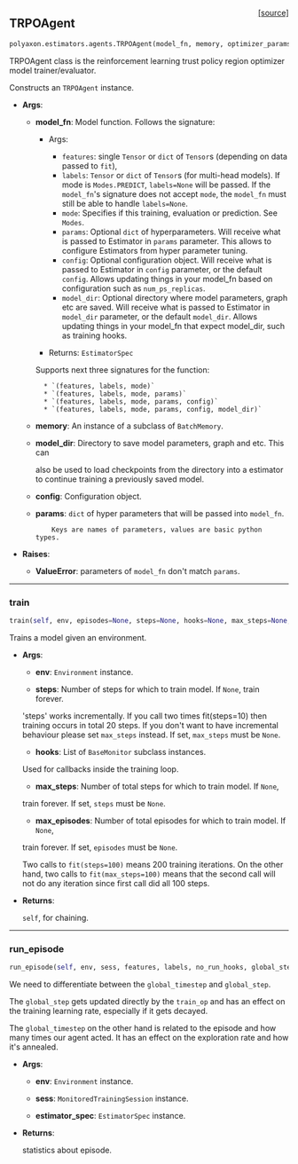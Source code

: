 <span style="float:right;">[[source]](https://github.com/polyaxon/polyaxon/blob/master/polyaxon/estimators/agents.py#L707)</span>
## TRPOAgent

```python
polyaxon.estimators.agents.TRPOAgent(model_fn, memory, optimizer_params=None, model_dir=None, config=None, params=None)
```

TRPOAgent class is the reinforcement learning trust policy region optimizer
 model trainer/evaluator.

Constructs an `TRPOAgent` instance.

- __Args__:

	- __model_fn__: Model function. Follows the signature:

		* Args:
			* `features`: single `Tensor` or `dict` of `Tensor`s
			 (depending on data passed to `fit`),
			* `labels`: `Tensor` or `dict` of `Tensor`s (for multi-head models).
			If mode is `Modes.PREDICT`, `labels=None` will be passed.
			If the `model_fn`'s signature does not accept `mode`,
			the `model_fn` must still be able to handle `labels=None`.
			* `mode`: Specifies if this training, evaluation or prediction. See `Modes`.
			* `params`: Optional `dict` of hyperparameters.  Will receive what
			is passed to Estimator in `params` parameter. This allows
			to configure Estimators from hyper parameter tuning.
			* `config`: Optional configuration object. Will receive what is passed
			to Estimator in `config` parameter, or the default `config`.
			Allows updating things in your model_fn based on configuration
			such as `num_ps_replicas`.
			* `model_dir`: Optional directory where model parameters, graph etc
			are saved. Will receive what is passed to Estimator in
			`model_dir` parameter, or the default `model_dir`. Allows
			updating things in your model_fn that expect model_dir, such as
			training hooks.

		* Returns:
		   `EstimatorSpec`

		Supports next three signatures for the function:

			* `(features, labels, mode)`
			* `(features, labels, mode, params)`
			* `(features, labels, mode, params, config)`
			* `(features, labels, mode, params, config, model_dir)`

	- __memory__: An instance of a subclass of `BatchMemory`.

	- __model_dir__: Directory to save model parameters, graph and etc. This can

		also be used to load checkpoints from the directory into a estimator to
		continue training a previously saved model.
	- __config__: Configuration object.

	- __params__: `dict` of hyper parameters that will be passed into `model_fn`.

			  Keys are names of parameters, values are basic python types.
- __Raises__:

	- __ValueError__: parameters of `model_fn` don't match `params`.



----

### train


```python
train(self, env, episodes=None, steps=None, hooks=None, max_steps=None, max_episodes=None)
```


Trains a model given an environment.

- __Args__:

	- __env__: `Environment` instance.

	- __steps__: Number of steps for which to train model. If `None`, train forever.

	'steps' works incrementally. If you call two times fit(steps=10) then
	training occurs in total 20 steps. If you don't want to have incremental
	behaviour please set `max_steps` instead. If set, `max_steps` must be
	`None`.
	- __hooks__: List of `BaseMonitor` subclass instances.

	Used for callbacks inside the training loop.
	- __max_steps__: Number of total steps for which to train model. If `None`,

	train forever. If set, `steps` must be `None`.
	- __max_episodes__: Number of total episodes for which to train model. If `None`,

	train forever. If set, `episodes` must be `None`.

	Two calls to `fit(steps=100)` means 200 training iterations.
	On the other hand, two calls to `fit(max_steps=100)` means
	that the second call will not do any iteration since first call did all 100 steps.

- __Returns__:

	`self`, for chaining.


----

### run_episode


```python
run_episode(self, env, sess, features, labels, no_run_hooks, global_step, update_episode_op, update_timestep_op, estimator_spec)
```


We need to differentiate between the `global_timestep` and `global_step`.

 The `global_step` gets updated directly by the `train_op` and has an effect
 on the training learning rate, especially if it gets decayed.

 The `global_timestep` on the other hand is related to the episode and how many times
 our agent acted. It has an effect on the exploration rate and how it's annealed.

- __Args__:

	- __env__: `Environment` instance.

	- __sess__: `MonitoredTrainingSession` instance.

	- __estimator_spec__: `EstimatorSpec` instance.


- __Returns__:

	statistics about episode.
